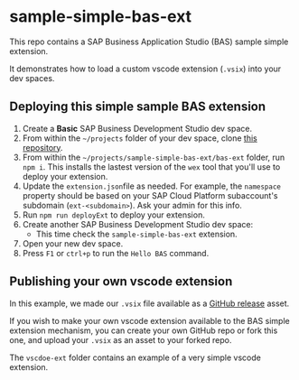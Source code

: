 # sample-simple-bas-ext

This repo contains a SAP Business Application Studio (BAS) sample simple extension.

It demonstrates how to load a custom vscode extension (`.vsix`) into your dev spaces.

## Deploying this simple sample BAS extension
1. Create a **Basic** SAP Business Development Studio dev space.
1. From within the `~/projects` folder of your dev space, clone [this repository](https://github.com/perspectivus1/sample-simple-bas-ext).
1. From within the `~/projects/sample-simple-bas-ext/bas-ext` folder, run `npm i`. This installs the lastest version of the `wex` tool that you'll use to deploy your extension.
1. Update the `extension.json`file as needed. For example, the `namespace` property should be based on your SAP Cloud Platform subaccount's subdomain (`ext-<subdomain>`). Ask your admin for this info.
1. Run `npm run deployExt` to deploy your extension.
1. Create another SAP Business Development Studio dev space:
    * This time check the `sample-simple-bas-ext` extension.
1. Open your new dev space.
1. Press `F1` or `ctrl+p` to run the `Hello BAS` command.
## Publishing your own vscode extension
In this example, we made our `.vsix` file available as a [GitHub release](https://docs.github.com/en/free-pro-team@latest/github/administering-a-repository/about-releases) asset.

If you wish to make your own vscode extension available to the BAS simple extension mechanism, you can create your own GitHub repo or fork this one, and upload your `.vsix` as an asset to your forked repo.

The `vscdoe-ext` folder contains an example of a very simple vscode extension.
